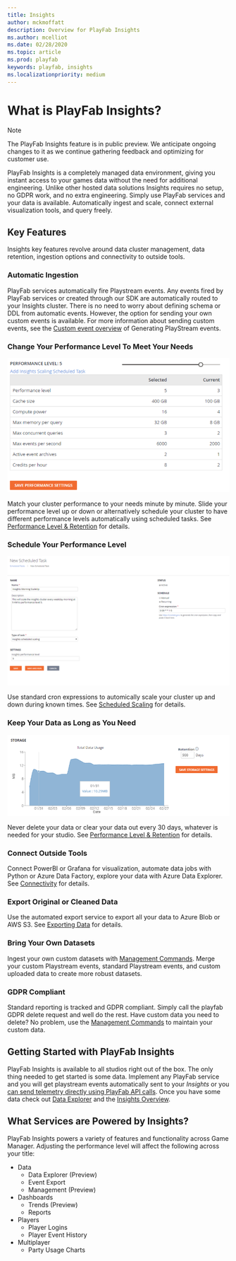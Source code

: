 ```yaml
---
title: Insights
author: mckmoffatt
description: Overview for PlayFab Insights
ms.author: mcelliot
ms.date: 02/28/2020
ms.topic: article
ms.prod: playfab
keywords: playfab, insights
ms.localizationpriority: medium
---
```

# What is PlayFab Insights?

> [!NOTE] 
> The PlayFab Insights feature is in public preview. We anticipate ongoing changes to it as we continue gathering feedback and optimizing for customer use.

PlayFab Insights is a completely managed data environment, giving you instant access to your games data without the need for additional engineering. Unlike other hosted data solutions Insights requires no setup, no GDPR work, and no extra engineering. Simply use PlayFab services and your data is available. Automatically ingest and scale, connect external visualization tools, and query freely. 

## Key Features
Insights key features revolve around data cluster management, data retention, ingestion options and connectivity to outside tools.

### Automatic Ingestion
PlayFab services automatically fire Playstream events. Any events fired by PlayFab services or created through our SDK are automatically routed to your Insights cluster. There is no need to worry about defining schema or DDL from automatic events. However, the option for sending your own custom events is available. For more information about sending custom events, see the [Custom event overview](https://docs.microsoft.com/gaming/playfab/features/analytics/metrics/playstream-events#custom-event-overview) of Generating PlayStream events. 

### Change Your Performance Level To Meet Your Needs
![Insights Slider](data-explorer/media/insights-slider.png)

Match your cluster performance to your needs minute by minute. Slide your performance level up or down or alternatively schedule your cluster to have different performance levels automatically using scheduled tasks. See [Performance Level & Retention](https://docs.microsoft.com/gaming/playfab/features/insights/insights/performance-retention) for details.

### Schedule Your Performance Level
![Scheduled Scaling](data-explorer/media/insights-schedule.png)

Use standard cron expressions to automically scale your cluster up and down during known times. See [Scheduled Scaling](https://docs.microsoft.com/gaming/playfab/features/insights/insights/scheduled-scaling) for details.

### Keep Your Data as Long as You Need
![Storage and Retention](data-explorer/media/insights-retention.png)

Never delete your data or clear your data out every 30 days, whatever is needed for your studio. See [Performance Level & Retention](https://docs.microsoft.com/gaming/playfab/features/insights/insights/performance-retention) for details.

### Connect Outside Tools
Connect PowerBI or Grafana for visualization, automate data jobs with Python or Azure Data Factory, explore your data with Azure Data Explorer.  See [Connectivity](https://docs.microsoft.com/gaming/playfab/features/insights/connectivity) for details.

### Export Original or Cleaned Data
Use the automated export service to export all your data to Azure Blob or AWS S3. See [Exporting Data](https://docs.microsoft.com/gaming/playfab/features/insights/insights/export) for details.

### Bring Your Own Datasets
Ingest your own custom datasets with [Management Commands](https://docs.microsoft.com/gaming/playfab/features/insights/insights/management-commands). Merge your custom Playstream events, standard Playstream events, and custom uploaded data to create more robust datasets.

### GDPR Compliant
Standard reporting is tracked and GDPR compliant. Simply call the playfab GDPR delete request and well do the rest. Have custom data you need to delete? No problem, use the [Management Commands](https://docs.microsoft.com/gaming/playfab/features/insights/insights/management-commands) to maintain your custom data.

## Getting Started with PlayFab Insights
PlayFab Insights is available to all studios right out of the box. The only thing needed to get started is some data. Implement any PlayFab service and you will get playstream events automatically sent to your *Insights* or you [can send telemetry directly using PlayFab API calls](xref:titleid.playfabapi.com.events.playstreamevents). Once you have some data check out [Data Explorer](https://docs.microsoft.com/gaming/playfab/features/insights/data-explorer/quickstart) and the [Insights Overview](https://docs.microsoft.com/gaming/playfab/features/insights/insights).

## What Services are Powered by Insights?
PlayFab Insights powers a variety of features and functionality across Game Manager. Adjusting the performance level will affect the following across your title:
* Data
  * Data Explorer (Preview)
  * Event Export
  * Management (Preview)
* Dashboards
  * Trends (Preview)
  * Reports
* Players
  * Player Logins
  * Player Event History
* Multiplayer
  * Party Usage Charts
